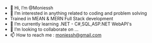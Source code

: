 - 👋 Hi, I’m @Moniessh
- 👀 I’m interested in anything related to coding and problem solving
- Trained in MEAN & MERN Full Stack development
- 🌱 I’m currently learning .NET - C#,SQL,ASP.NET WebAPI's 
- 💞️ I’m looking to collaborate on ...
- 📫 How to reach me : moniessh@gmail.com 
<!---
Moniessh/Moniessh is a ✨ special ✨ repository because its `README.md` (this file) appears on your GitHub profile.
You can click the Preview link to take a look at your changes.
--->
